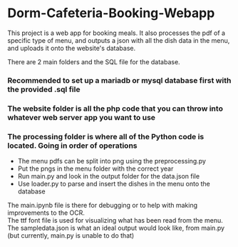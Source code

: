 # Dorm-Cafeteria-Booking-Webapp

This project is a web app for booking meals. It also processes the pdf of a specific type of menu, and outputs a json with all the dish data in the menu, and uploads it onto the website's database.

There are 2 main folders and the SQL file for the database.

### Recommended to set up a mariadb or mysql database first with the provided .sql file

### The website folder is all the php code that you can throw into whatever web server app you want to use

### The processing folder is where all of the Python code is located. Going in order of operations

- The menu pdfs can be split into png using the preprocessing.py
- Put the pngs in the menu folder with the correct year
- Run main.py and look in the output folder for the data.json file
- Use loader.py to parse and insert the dishes in the menu onto the database

The main.ipynb file is there for debugging or to help with making improvements to the OCR. <br/>
The ttf font file is used for visualizing what has been read from the menu. <br/>
The sampledata.json is what an ideal output would look like, from main.py (but currently, main.py is unable to do that)
